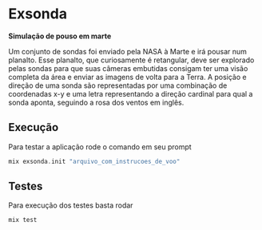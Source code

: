 # Exsonda

**Simulação de pouso em marte**

Um conjunto de sondas foi enviado pela NASA à Marte e irá pousar num planalto. Esse planalto, que curiosamente é retangular, deve ser explorado pelas sondas para que suas câmeras embutidas consigam ter uma visão completa da área e enviar as imagens de volta para a Terra.
A posição e direção de uma sonda são representadas por uma combinação de coordenadas x-y e uma letra representando a direção cardinal para qual a sonda aponta, seguindo a rosa dos ventos em inglês.

## Execução

Para testar a aplicação rode o comando em seu prompt

```elixir
mix exsonda.init "arquivo_com_instrucoes_de_voo"
```

## Testes

Para execução dos testes basta rodar

```elixir
mix test
```
